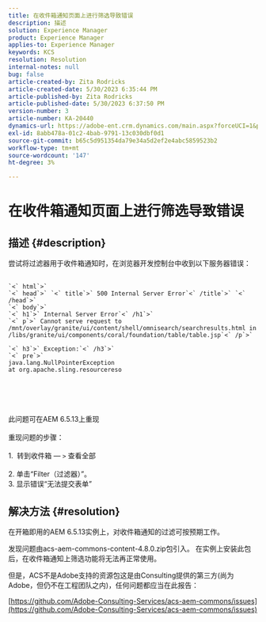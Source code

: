 ```yaml
---
title: 在收件箱通知页面上进行筛选导致错误
description: 描述
solution: Experience Manager
product: Experience Manager
applies-to: Experience Manager
keywords: KCS
resolution: Resolution
internal-notes: null
bug: false
article-created-by: Zita Rodricks
article-created-date: 5/30/2023 6:35:44 PM
article-published-by: Zita Rodricks
article-published-date: 5/30/2023 6:37:50 PM
version-number: 3
article-number: KA-20440
dynamics-url: https://adobe-ent.crm.dynamics.com/main.aspx?forceUCI=1&pagetype=entityrecord&etn=knowledgearticle&id=3e0c7fc7-18ff-ed11-8f6e-6045bd0063aa
exl-id: 8abb478a-01c2-4bab-9791-13c030dbf0d1
source-git-commit: b65c5d951354da79e34a5d2ef2e4abc5859523b2
workflow-type: tm+mt
source-wordcount: '147'
ht-degree: 3%

---
```


# 在收件箱通知页面上进行筛选导致错误

## 描述 {#description}

尝试将过滤器用于收件箱通知时，在浏览器开发控制台中收到以下服务器错误：<br><br>

```
`<` html`>` 
`<` head`>` `<` title`>` 500 Internal Server Error`<` /title`>` `<` /head`>` 
`<` body`>` 
`<` h1`>` Internal Server Error`<` /h1`>` 
`<` p`>` Cannot serve request to /mnt/overlay/granite/ui/content/shell/omnisearch/searchresults.html in /libs/granite/ui/components/coral/foundation/table/table.jsp`<` /p`>` 

`<` h3`>` Exception:`<` /h3`>` 
`<` pre`>` 
java.lang.NullPointerException
at org.apache.sling.resourcereso
```

<br><br> <br><br>此问题可在AEM 6.5.13上重现<br><br>重现问题的步骤：<br><br>1.  转到收件箱 — `>`  查看全部<br><br>2. 单击“Filter（过滤器）”。 
<br>3. 显示错误“无法提交表单”

## 解决方法 {#resolution}


在开箱即用的AEM 6.5.13实例上，对收件箱通知的过滤可按预期工作。

发现问题由acs-aem-commons-content-4.8.0.zip包引入。 在实例上安装此包后，在收件箱通知上筛选功能将无法再正常使用。

但是，ACS不是Adobe支持的资源包这是由Consulting提供的第三方(尚为Adobe，但仍不在工程团队之内)，任何问题都应当在此报告：



[https://github.com/Adobe-Consulting-Services/acs-aem-commons/issues](https://github.com/Adobe-Consulting-Services/acs-aem-commons/issues)
